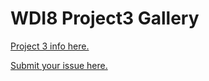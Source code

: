 # WDI8 Project3 Gallery

[Project 3 info here.](https://github.com/ga-wdi-exercises/project3)

[Submit your issue here.](https://github.com/ga-dc/wdi8-project3-gallery/issues/new?body=Link%20to%20repo%3A%0ALink%20to%20deployed%20app%3A%0A%0AThings%20you%27d%20like%20specific%20feedback%20on%3A%0A%0A)
